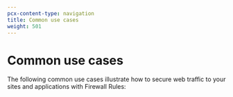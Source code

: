 ```yaml
---
pcx-content-type: navigation
title: Common use cases
weight: 501
---
```


# Common use cases

The following common use cases illustrate how to secure web traffic to your sites and applications with Firewall Rules:

<DirectoryListing path="/recipes"/>
